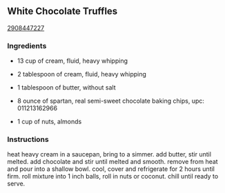 ## White Chocolate Truffles

[2908447227](http://www.food.com/recipe/white-chocolate-truffles-103276)

### Ingredients

 - 13 cup of cream, fluid, heavy whipping

 - 2 tablespoon of cream, fluid, heavy whipping

 - 1 tablespoon of butter, without salt

 - 8 ounce of spartan, real semi-sweet chocolate baking chips, upc: 011213162966

 - 1 cup of nuts, almonds

### Instructions

heat heavy cream in a saucepan, bring to a simmer. add butter, stir until melted. add chocolate and stir until melted and smooth. remove from heat and pour into a shallow bowl. cool, cover and refrigerate for 2 hours until firm. roll mixture into 1 inch balls, roll in nuts or coconut. chill until ready to serve.
